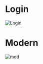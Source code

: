 # Login


![Login](https://user-images.githubusercontent.com/59518539/78462486-e5310600-76a8-11ea-9b3e-82336e6dfa4b.gif)

# Modern

![mod](https://user-images.githubusercontent.com/59518539/80038057-2e67bf00-84cb-11ea-9b3d-c6e12c982c39.gif)
